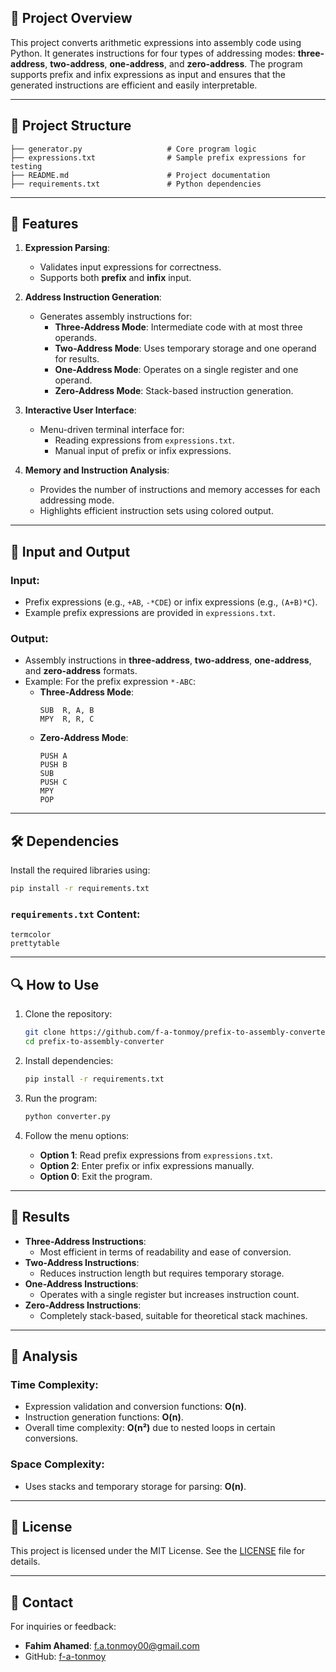 ## 📝 Project Overview

This project converts arithmetic expressions into assembly code using Python. It generates instructions for four types of addressing modes: **three-address**, **two-address**, **one-address**, and **zero-address**. The program supports prefix and infix expressions as input and ensures that the generated instructions are efficient and easily interpretable.

---

## 📂 Project Structure

```plaintext
├── generator.py                   # Core program logic
├── expressions.txt                # Sample prefix expressions for testing
├── README.md                      # Project documentation
├── requirements.txt               # Python dependencies
```

---

## 🚀 Features

1. **Expression Parsing**:
   - Validates input expressions for correctness.
   - Supports both **prefix** and **infix** input.

2. **Address Instruction Generation**:
   - Generates assembly instructions for:
     - **Three-Address Mode**: Intermediate code with at most three operands.
     - **Two-Address Mode**: Uses temporary storage and one operand for results.
     - **One-Address Mode**: Operates on a single register and one operand.
     - **Zero-Address Mode**: Stack-based instruction generation.

3. **Interactive User Interface**:
   - Menu-driven terminal interface for:
     - Reading expressions from `expressions.txt`.
     - Manual input of prefix or infix expressions.

4. **Memory and Instruction Analysis**:
   - Provides the number of instructions and memory accesses for each addressing mode.
   - Highlights efficient instruction sets using colored output.

---

## 📂 Input and Output

### Input:
- Prefix expressions (e.g., `+AB`, `-*CDE`) or infix expressions (e.g., `(A+B)*C`).
- Example prefix expressions are provided in `expressions.txt`.

### Output:
- Assembly instructions in **three-address**, **two-address**, **one-address**, and **zero-address** formats.
- Example:
  For the prefix expression `*-ABC`:
  - **Three-Address Mode**:
    ```plaintext
    SUB  R, A, B
    MPY  R, R, C
    ```
  - **Zero-Address Mode**:
    ```plaintext
    PUSH A
    PUSH B
    SUB
    PUSH C
    MPY
    POP
    ```

---

## 🛠️ Dependencies

Install the required libraries using:
```bash
pip install -r requirements.txt
```

### `requirements.txt` Content:
```plaintext
termcolor
prettytable
```

---

## 🔍 How to Use

1. Clone the repository:
   ```bash
   git clone https://github.com/f-a-tonmoy/prefix-to-assembly-converter.git
   cd prefix-to-assembly-converter
   ```

2. Install dependencies:
   ```bash
   pip install -r requirements.txt
   ```

3. Run the program:
   ```bash
   python converter.py
   ```

4. Follow the menu options:
   - **Option 1**: Read prefix expressions from `expressions.txt`.
   - **Option 2**: Enter prefix or infix expressions manually.
   - **Option 0**: Exit the program.

---

## 🧪 Results

- **Three-Address Instructions**:
  - Most efficient in terms of readability and ease of conversion.
- **Two-Address Instructions**:
  - Reduces instruction length but requires temporary storage.
- **One-Address Instructions**:
  - Operates with a single register but increases instruction count.
- **Zero-Address Instructions**:
  - Completely stack-based, suitable for theoretical stack machines.

---

## 🔬 Analysis

### **Time Complexity**:
- Expression validation and conversion functions: **O(n)**.
- Instruction generation functions: **O(n)**.
- Overall time complexity: **O(n²)** due to nested loops in certain conversions.

### **Space Complexity**:
- Uses stacks and temporary storage for parsing: **O(n)**.

---

## 📜 License

This project is licensed under the MIT License. See the [LICENSE](LICENSE) file for details.

---

## 💬 Contact

For inquiries or feedback:
- **Fahim Ahamed**: [f.a.tonmoy00@gmail.com](mailto:f.a.tonmoy00@gmail.com)
- GitHub: [f-a-tonmoy](https://github.com/f-a-tonmoy)
```

